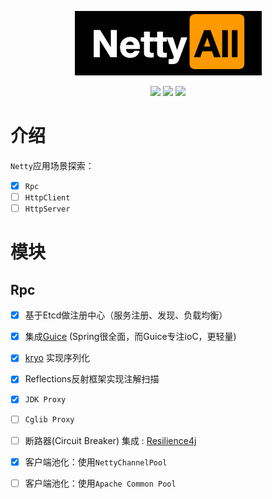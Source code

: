 <p align="center">
	<img src="https://raw.githubusercontent.com/Ubisoft-potato/nettyAll/master/pic/project_logo.png" width=""/>
</p>

<p align="center">
	<img src="https://img.shields.io/badge/netty-4.1.45.Final-brightgreen" width=""/>
  <img src="https://img.shields.io/badge/jetcd-0.5.3-green" width=""/>
  <img src="https://img.shields.io/badge/Guice-4.2.3-yellow" width=""/>
</p>


# 介绍

`Netty`应用场景探索：

- [x] `Rpc`
- [ ] `HttpClient`
- [ ] `HttpServer`

# 模块

## Rpc
- [x] 基于Etcd做注册中心（服务注册、发现、负载均衡）
- [x] 集成[Guice](https://github.com/google/guice) (Spring很全面，而Guice专注ioC，更轻量)
- [x] [kryo](https://github.com/EsotericSoftware/kryo) 实现序列化
- [x] Reflections反射框架实现注解扫描
- [x] `JDK Proxy` 
- [ ]  `Cglib Proxy` 
- [ ] 断路器(Circuit Breaker) 集成 : [Resilience4j](https://resilience4j.readme.io/)
- [x] 客户端池化：使用`NettyChannelPool`
- [ ] 客户端池化：使用`Apache Common Pool`

